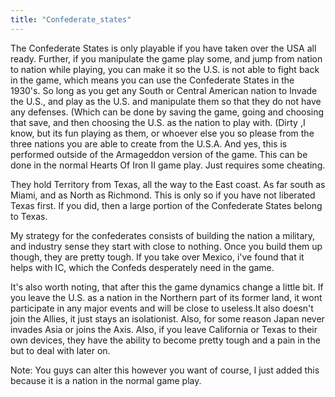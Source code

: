 ```yaml
---
title: "Confederate_states"
---
```


The Confederate States is only playable if you have taken over the USA
all ready. Further, if you manipulate the game play some, and jump from
nation to nation while playing, you can make it so the U.S. is not able
to fight back in the game, which means you can use the Confederate
States in the 1930's. So long as you get any South or Central American
nation to Invade the U.S., and play as the U.S. and manipulate them so
that they do not have any defenses. (Which can be done by saving the
game, going and choosing that save, and then choosing the U.S. as the
nation to play with. (Dirty ,I know, but its fun playing as them, or
whoever else you so please from the three nations you are able to create
from the U.S.A. And yes, this is performed outside of the Armageddon
version of the game. This can be done in the normal Hearts Of Iron II
game play. Just requires some cheating.

They hold Territory from Texas, all the way to the East coast. As far
south as Miami, and as North as Richmond. This is only so if you have
not liberated Texas first. If you did, then a large portion of the
Confederate States belong to Texas.

My strategy for the confederates consists of building the nation a
military, and industry sense they start with close to nothing. Once you
build them up though, they are pretty tough. If you take over Mexico,
i've found that it helps with IC, which the Confeds desperately need in
the game.

It's also worth noting, that after this the game dynamics change a
little bit. If you leave the U.S. as a nation in the Northern part of
its former land, it wont participate in any major events and will be
close to useless.It also doesn't join the Allies, it just stays an
isolationist. Also, for some reason Japan never invades Asia or joins
the Axis. Also, if you leave California or Texas to their own devices,
they have the ability to become pretty tough and a pain in the but to
deal with later on.

Note: You guys can alter this however you want of course, I just added
this because it is a nation in the normal game play.
